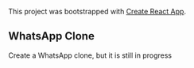 This project was bootstrapped with [Create React App](https://github.com/facebook/create-react-app).

## WhatsApp Clone

Create a WhatsApp clone, but it is still in progress

